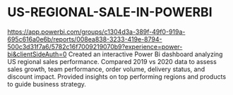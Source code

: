 # US-REGIONAL-SALE-IN-POWERBI
https://app.powerbi.com/groups/c1304d3a-389f-49f0-919a-695c616a0e6b/reports/008ea838-3233-419e-8794-500c3d31f7a6/5782c16f7009219070b9?experience=power-bi&clientSideAuth=0
Created an interactive Power Bi dashboard analyzing US regional sales performance. Compared 2019 vs 2020 data to assess sales growth, team performance, order volume, delivery status, and discount impact. Provided insights on top performing regions and products to guide business strategy.
